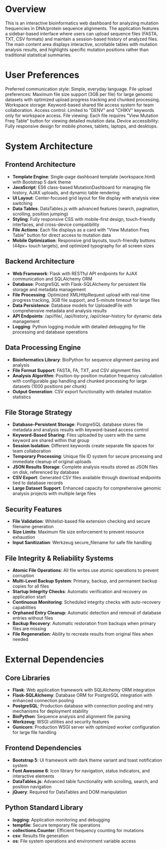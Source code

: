 # Overview

This is an interactive bioinformatics web dashboard for analyzing mutation frequencies in DNA/protein sequence alignments. The application features a sidebar-based interface where users can upload sequence files (FASTA, TXT, CSV formats) and maintain a session-based history of analyzed files. The main content area displays interactive, scrollable tables with mutation analysis results, and highlights specific mutation positions rather than traditional statistical summaries.

# User Preferences

Preferred communication style: Simple, everyday language.
File upload preferences: Maximum file size support (3GB per file) for large genomic datasets with optimized upload progress tracking and chunked processing.
Workspace storage: Keyword-based shared file access system for team collaboration.
Access control: Limited to "DENV" and "CHIKV" keywords only for workspace access.
File viewing: Each file requires "View Mutation Freq Table" button for viewing detailed mutation data.
Device accessibility: Fully responsive design for mobile phones, tablets, laptops, and desktops.

# System Architecture

## Frontend Architecture
- **Template Engine**: Single-page dashboard template (workspace.html) with Bootstrap 5 dark theme
- **JavaScript**: ES6 class-based MutationDashboard for managing file history, AJAX uploads, and dynamic table rendering
- **UI Layout**: Center-focused grid layout for file display with analysis view switching
- **Data Tables**: DataTables.js with advanced features (search, pagination, scrolling, position jumping)
- **Styling**: Fully responsive CSS with mobile-first design, touch-friendly interfaces, and cross-device compatibility
- **File Actions**: Each file displays as a card with "View Mutation Freq Table" button for direct access to mutation data
- **Mobile Optimization**: Responsive grid layouts, touch-friendly buttons (44px+ touch targets), and optimized typography for all screen sizes

## Backend Architecture
- **Web Framework**: Flask with RESTful API endpoints for AJAX communication and SQLAlchemy ORM
- **Database**: PostgreSQL with Flask-SQLAlchemy for persistent file storage and metadata management
- **File Processing**: Optimized XMLHttpRequest upload with real-time progress tracking, 3GB file support, and 5-minute timeout for large files
- **Data Persistence**: Database models for UploadedFile with comprehensive metadata and analysis results
- **API Endpoints**: /api/file/<id>, /api/history, /api/clear-history for dynamic data management
- **Logging**: Python logging module with detailed debugging for file processing and database operations

## Data Processing Engine
- **Bioinformatics Library**: BioPython for sequence alignment parsing and analysis
- **File Format Support**: FASTA, FA, TXT, and CSV alignment files
- **Analysis Algorithm**: Position-by-position mutation frequency calculation with configurable gap handling and chunked processing for large datasets (1000 positions per chunk)
- **Output Generation**: CSV export functionality with detailed mutation statistics

## File Storage Strategy
- **Database-Persistent Storage**: PostgreSQL database stores file metadata and analysis results with keyword-based access control
- **Keyword-Based Sharing**: Files uploaded by users with the same keyword are shared within that group
- **Session Isolation**: Different keywords create separate file spaces for team collaboration
- **Temporary Processing**: Unique file ID system for secure processing and immediate cleanup of original uploads
- **JSON Results Storage**: Complete analysis results stored as JSON files on disk, referenced by database
- **CSV Export**: Generated CSV files available through download endpoints tied to database records
- **Large Dataset Support**: Enhanced capacity for comprehensive genomic analysis projects with multiple large files

## Security Features
- **File Validation**: Whitelist-based file extension checking and secure filename generation
- **Size Limits**: Maximum file size enforcement to prevent resource exhaustion
- **Input Sanitization**: Werkzeug secure_filename for safe file handling

## File Integrity & Reliability Systems
- **Atomic File Operations**: All file writes use atomic operations to prevent corruption
- **Multi-Level Backup System**: Primary, backup, and permanent backup copies for all files
- **Startup Integrity Checks**: Automatic verification and recovery on application start
- **Continuous Monitoring**: Scheduled integrity checks with auto-recovery capabilities
- **Orphaned Entry Cleanup**: Automatic detection and removal of database entries without files
- **Backup Recovery**: Automatic restoration from backups when primary files are missing
- **File Regeneration**: Ability to recreate results from original files when needed

# External Dependencies

## Core Libraries
- **Flask**: Web application framework with SQLAlchemy ORM integration
- **Flask-SQLAlchemy**: Database ORM for PostgreSQL integration with enhanced connection pooling
- **PostgreSQL**: Production database with connection pooling and retry mechanisms for deployment stability
- **BioPython**: Sequence analysis and alignment file parsing
- **Werkzeug**: WSGI utilities and security features
- **Gunicorn**: Production WSGI server with optimized worker configuration for large file handling

## Frontend Dependencies
- **Bootstrap 5**: UI framework with dark theme variant and toast notification system
- **Font Awesome 6**: Icon library for navigation, status indicators, and interactive elements
- **DataTables.js**: Advanced table functionality with scrolling, search, and position navigation
- **jQuery**: Required for DataTables and DOM manipulation

## Python Standard Library
- **logging**: Application monitoring and debugging
- **tempfile**: Secure temporary file operations
- **collections.Counter**: Efficient frequency counting for mutations
- **csv**: Results file generation
- **os**: File system operations and environment variable access